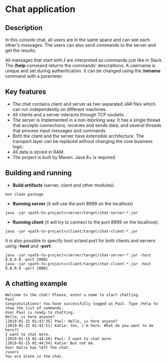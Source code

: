 # Chat application

## Description
In this console chat, all users are in the same space and can see each other's messages. The users can also send commands to the server and get the results. 

All messages that start with **/** are interpreted as commands just like in Slack.
The **/help** command returns the commands' descriptions. 
A username is unique and set during authentication. It can be changed using the **/rename** command with a parameter.

## Key features
- The chat contains client and server as two separated JAR files which can run independently on different machines.
- All clients and a server interacts through TCP sockets.
- The server is implemented in a non-blocking way. It has a single thread that accepts connections, receives and sends data, and several threads that process input messages and commands.
- Both the client and the server have extensible architecture. The transport layer can be replaced without changing the core business logic.
- All data is stored in RAM.
- The project is built by Maven. Java 8+ is required.

## Building and running

- **Build artifacts** (server, client and other modules).
```
mvn clean package
```
- **Running server** (it will use the port 8999 on the localhost)
```
java -jar <path-to-project>/server/target/chat-server-*.jar
```
- **Running client** (it will try to connect to the port 8999 on the localhost).
```
java -jar <path-to-project>/client/target/chat-client-*.jar
```
It is also possible to specify host or/and port for both clients and servers using **-host** and **-port**:
```
java -jar <path-to-project>/server/target/chat-server-*.jar -host 0.0.0.0 -port 20001
java -jar <path-to-project>/client/target/chat-client-*.jar -host 0.0.0.0 -port 20001
```

## A chatting example
```
Welcome to the chat! Please, enter a name to start chatting.
Paul
Congratulations! You have successfully logged as Paul. Type /help to show the list of commands.
User Paul is ready to chatting.
Hello, is here anyone?
[2019-01-15 01:43:35] Paul: Hello, is here anyone?
[2019-01-15 01:43:51] Katie: Yes, i'm here. What do you want to do here??
I want to chat more.
[2019-01-15 01:44:28] Paul: I want to chat more.
[2019-01-15 01:44:54] Katie: But not me.
User Katie has left the chat.
/users
You are alone in the chat.
```
